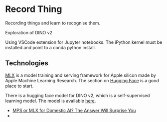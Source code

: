 # Record Thing

Recording things and learn to recognise them.

Exploration of DINO v2



Using VSCode extension for Jupyter notebooks. The iPython kernel must be installed and point to a conda python install.

## Technologies

[MLX](https://github.com/ml-explore/mlx) is a model training and serving framework for Apple silicon made by Apple Machine Learning Research.
The section on [Hugging Face](https://huggingface.co/docs/hub/en/mlx) is a good place to start.

There is a hugging face model for DINO v2, which is a self-supervised learning model. The model is available [here](https://huggingface.co/mlx-vision/vit_small_patch14_518.dinov2-mlxim).


- [MPS or MLX for Domestic AI? The Answer Will Surprise You](https://medium.com/@koypish/mps-or-mlx-for-domestic-ai-the-answer-will-surprise-you-df4b111de8a0)
- 